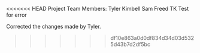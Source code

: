 <<<<<<< HEAD
Project Team Members:
Tyler Kimbell
Sam Freed
TK
Test for error

Corrected the changes made by Tyler.
>>>>>>> df10e863a0d0df834d34d03d5325d43b7d2df5bc
